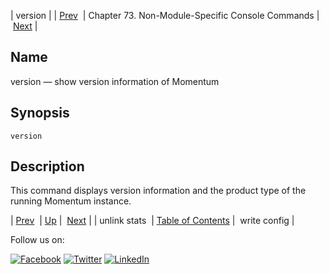 | version |
| [Prev](console_commands.unlink_stats.php)  | Chapter 73. Non-Module-Specific Console Commands |  [Next](console_commands.write_config.php) |

<a name="console_commands.version"></a>
## Name

version — show version information of Momentum

## Synopsis

`version`

<a name="idp11654144"></a>
## Description

This command displays version information and the product type of the running Momentum instance.

| [Prev](console_commands.unlink_stats.php)  | [Up](console.cmds.ref.php) |  [Next](console_commands.write_config.php) |
| unlink stats  | [Table of Contents](index.php) |  write config |

Follow us on:

[![Facebook](https://support.messagesystems.com/images/icon-facebook.png)](http://www.facebook.com/messagesystems) [![Twitter](https://support.messagesystems.com/images/icon-twitter.png)](http://twitter.com/#!/MessageSystems) [![LinkedIn](https://support.messagesystems.com/images/icon-linkedin.png)](http://www.linkedin.com/company/message-systems)